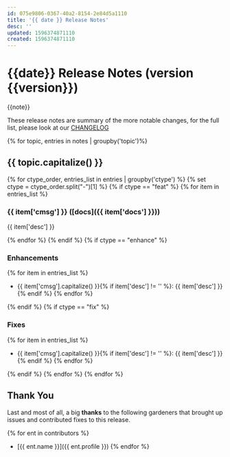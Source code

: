 ```yaml
---
id: 075e9806-0367-40a2-8154-2e84d5a1110
title: '{{ date }} Release Notes'
desc: ''
updated: 1596374871110
created: 1596374871110
---
```


# {{date}} Release Notes (version {{version}})

{{note}}

These release notes are summary of the more notable changes, for the full list, please look at our [CHANGELOG](https://github.com/dendronhq/dendron/blob/master/CHANGELOG.md)


{% for topic, entries in notes | groupby('topic')%}
## {{ topic.capitalize() }}
{% for ctype_order, entries_list in entries | groupby('ctype') %}
{% set ctype = ctype_order.split("-")[1] %}
{% if ctype == "feat" %}
{% for item in entries_list %}
### {{ item['cmsg'] }} ([docs]({{ item['docs'] }}))

{{ item['desc'] }}

{% endfor %}
{% endif %}
{% if ctype == "enhance" %}
### Enhancements
{% for item in entries_list %}
- {{ item['cmsg'].capitalize() }}{% if item['desc'] != '' %}: {{ item['desc'] }} {% endif %} 
{% endfor %}

{% endif %}
{% if ctype == "fix" %}
### Fixes
{% for item in entries_list %}
- {{ item['cmsg'].capitalize() }}{% if item['desc'] != '' %}: {{ item['desc'] }} {% endif %} 
{% endfor %}

{% endif %}
{% endfor %}
{% endfor %}

## Thank You

Last and most of all, a big **thanks** to the following gardeners that brought up issues and contributed fixes to this release.

{% for ent in contributors %}
- [{{ ent.name }}]({{ ent.profile }})
{% endfor %}